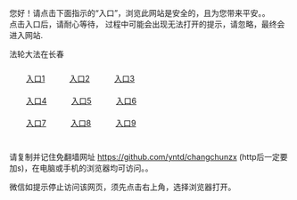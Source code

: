 您好！请点击下面指示的“入口”，浏览此网站是安全的，且为您带来平安。。 <br/>
点击入口后，请耐心等待， 过程中可能会出现无法打开的提示，请忽略，最终会进入网站. </br>

法轮大法在长春<br/>
<div style="padding:10px"><a style="margin:20px" target="_blank" href="https://d5vvep2u89vc4.cloudfront.net/2Qpsp?cwjhi" id="ccLink1" rel="nofollow">入口1</a> <a target="_blank" style="margin:20px" href="https://d1iy7slvemso9f.cloudfront.net/2Qpsp?ddacn" id="ccLink2" rel="nofollow">入口2</a> <a style="margin:20px" target="_blank" href="https://d33sg7pnocr3ll.cloudfront.net/2Qpsp?sipyqd" id="ccLink3" rel="nofollow">入口3</a></div>

<div style="padding:10px" ><a style="margin:20px" target="_blank" href="https://d5vvep2u89vc4.cloudfront.net/2Qpsp?cwjhi" id="ccLink4" rel="nofollow">入口4</a> <a style="margin:20px" href="https://d1iy7slvemso9f.cloudfront.net/2Qpsp?ddacn" target="_blank" id="ccLink5" rel="nofollow">入口5</a> <a style="margin:20px" href="https://d33sg7pnocr3ll.cloudfront.net/2Qpsp?sipyqd" target="_blank" id="ccLink6" rel="nofollow">入口6</a></div>

<div style="padding:10px"><a style="margin:20px" target="_blank" href="https://d5vvep2u89vc4.cloudfront.net/2Qpsp?cwjhi" id="ccLink7" rel="nofollow">入口7</a> <a style="margin:20px" href="https://d1iy7slvemso9f.cloudfront.net/2Qpsp?ddacn" target="_blank" id="ccLink8" rel="nofollow">入口8</a> <a style="margin:20px" target="_blank" href="https://d33sg7pnocr3ll.cloudfront.net/2Qpsp?sipyqd" id="ccLink9" rel="nofollow">入口9</a></div>

<br/>



请复制并记住免翻墙网址 https://github.com/yntd/changchunzx (http后一定要加s)，在电脑或手机的浏览器均可访问。。<br/>

微信如提示停止访问该网页，须先点击右上角，选择浏览器打开。

